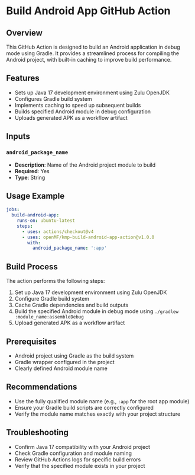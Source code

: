 # Build Android App GitHub Action

## Overview

This GitHub Action is designed to build an Android application in debug mode using Gradle. It provides a streamlined process for compiling the Android project, with built-in caching to improve build performance.

## Features

- Sets up Java 17 development environment using Zulu OpenJDK
- Configures Gradle build system
- Implements caching to speed up subsequent builds
- Builds specified Android module in debug configuration
- Uploads generated APK as a workflow artifact

## Inputs

### `android_package_name`
- **Description**: Name of the Android project module to build
- **Required**: Yes
- **Type**: String

## Usage Example

```yaml
jobs:
  build-android-app:
    runs-on: ubuntu-latest
    steps:
      - uses: actions/checkout@v4
      - uses: openMF/kmp-build-android-app-action@v1.0.0
        with:
          android_package_name: ':app'
```

## Build Process

The action performs the following steps:

1. Set up Java 17 development environment using Zulu OpenJDK
2. Configure Gradle build system
3. Cache Gradle dependencies and build outputs
4. Build the specified Android module in debug mode using `./gradlew :module_name:assembleDebug`
5. Upload generated APK as a workflow artifact

## Prerequisites

- Android project using Gradle as the build system
- Gradle wrapper configured in the project
- Clearly defined Android module name

## Recommendations

- Use the fully qualified module name (e.g., `:app` for the root app module)
- Ensure your Gradle build scripts are correctly configured
- Verify the module name matches exactly with your project structure

## Troubleshooting

- Confirm Java 17 compatibility with your Android project
- Check Gradle configuration and module naming
- Review GitHub Actions logs for specific build errors
- Verify that the specified module exists in your project

